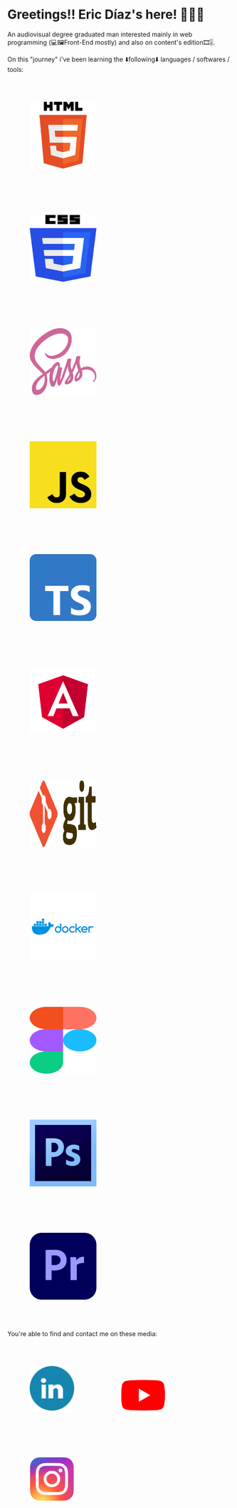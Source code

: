 # Greetings!! Eric Díaz's here! 🙋🏼‍♂️

An audiovisual degree graduated man interested mainly in web programming (💻🖼️Front-End mostly) and also on content's edition🎞️🎚️.

On this "journey" i've been learning the ⬇️following⬇️ languages / softwares / tools:




  <img src="readme_images/HTML5_logo.svg" style="margin: 10%" width="150px" height="150px" title="HTML5 logo"/> <img src="readme_images/CSS3_logo.svg" style="margin:   10%" width="150px" height="150px" title="CSS3 logo"/> <img src="readme_images/Sass_Logo.svg" style="margin: 10%" width="150px" height="150px" title="SCSS logo"/> <img src="readme_images/JavaScript_logo.svg" style="margin: 10%" width="150px" height="150px" title="JS logo"/> <img src="readme_images/Typescript_logo.svg" style="margin: 10%" width="150px" height="150px" title="TS logo"/> <img src="readme_images/Angular_logo.svg" style="margin: 10%" width="150px" height="150px" title="Angular logo"/>
  <img src="readme_images/Git-logo.svg" style="margin: 10%" width="150px" height="150px" title="Git logo"/>
  <img src="readme_images/docker-vector-logo.svg" style="margin: 10%" width="150px" height="150px" title="Docker logo"/>
  <img src="readme_images/Figma-logo.svg" style="margin: 10%" width="150px" height="150px" title="Figma logo"/>
  <img src="readme_images/Adobe_Photoshop_CS6_icon.svg" style="margin: 10%" width="150px" height="150px" title="Adobe Photoshop CS6 logo"/>
  <img src="readme_images/Adobe_Premiere_Pro_icon.svg" style="margin: 10%" width="150px" height="150px" title="Adobe Premiere Pro logo"/>




You're able to find and contact me on these media:

<img src="readme_images/Linkedin_circle.svg" style="margin: 10%" width="100px" height="auto" title="Linkedin circle logo"/> <img src="readme_images/YouTube_full-color_icon_(2017).svg" style="margin: 10%" width="100px" height="auto" title="Youtube logo"/> <img src="readme_images/Instagram_logo_2016.svg" style="margin: 10%" width="100px" height="auto" title="Instagram logo"/>




<!--
**EricDiCiv5/EricDiCiv5** is a ✨ _special_ ✨ repository because its `README.md` (this file) appears on your GitHub profile.

Here are some ideas to get you started:

- 🔭 I’m currently working on ...
- 🌱 I’m currently learning ...
- 👯 I’m looking to collaborate on ...
- 🤔 I’m looking for help with ...
- 💬 Ask me about ...
- 📫 How to reach me: ...
- 😄 Pronouns: ...
- ⚡ Fun fact: ...
-->
